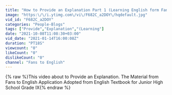 ```yaml
---
title: "How to Provide an Explanation Part 1 (Learning English form Fans to English Application)"
image: "https:\/\/i.ytimg.com\/vi\/F682C_a2DOY\/hqdefault.jpg"
vid_id: "F682C_a2DOY"
categories: "People-Blogs"
tags: ["Provide","Explanation","(Learning"]
date: "2021-10-08T11:08:30+03:00"
vid_date: "2021-01-14T16:00:08Z"
duration: "PT18S"
viewcount: "0"
likeCount: "0"
dislikeCount: "0"
channel: "Fans to English"
---
```

{% raw %}This video about to Provide an Explanation. The Material from Fans to English Application Adopted from English Textbook for Junior High School Grade IX{% endraw %}
